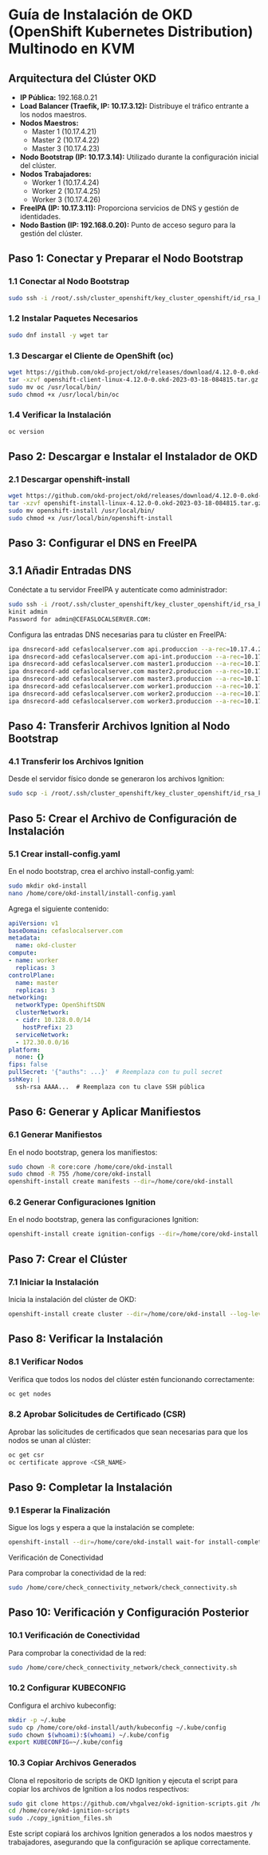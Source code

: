 # Guía de Instalación de OKD (OpenShift Kubernetes Distribution) Multinodo en KVM

## Arquitectura del Clúster OKD

- **IP Pública:** 192.168.0.21
- **Load Balancer (Traefik, IP: 10.17.3.12):** Distribuye el tráfico entrante a los nodos maestros.
- **Nodos Maestros:** 
  - Master 1 (10.17.4.21)
  - Master 2 (10.17.4.22)
  - Master 3 (10.17.4.23)
- **Nodo Bootstrap (IP: 10.17.3.14):** Utilizado durante la configuración inicial del clúster.
- **Nodos Trabajadores:** 
  - Worker 1 (10.17.4.24)
  - Worker 2 (10.17.4.25)
  - Worker 3 (10.17.4.26)
- **FreeIPA (IP: 10.17.3.11):** Proporciona servicios de DNS y gestión de identidades.
- **Nodo Bastion (IP: 192.168.0.20):** Punto de acceso seguro para la gestión del clúster.

## Paso 1: Conectar y Preparar el Nodo Bootstrap

### 1.1 Conectar al Nodo Bootstrap

```bash
sudo ssh -i /root/.ssh/cluster_openshift/key_cluster_openshift/id_rsa_key_cluster_openshift core@10.17.3.14 -p 22
```

### 1.2 Instalar Paquetes Necesarios

```bash
sudo dnf install -y wget tar
```

### 1.3 Descargar el Cliente de OpenShift (oc)

```bash
wget https://github.com/okd-project/okd/releases/download/4.12.0-0.okd-2023-03-18-084815/openshift-client-linux-4.12.0-0.okd-2023-03-18-084815.tar.gz
tar -xzvf openshift-client-linux-4.12.0-0.okd-2023-03-18-084815.tar.gz
sudo mv oc /usr/local/bin/
sudo chmod +x /usr/local/bin/oc
```

### 1.4 Verificar la Instalación

```bash
oc version
```

## Paso 2: Descargar e Instalar el Instalador de OKD

### 2.1 Descargar openshift-install

```bash
wget https://github.com/okd-project/okd/releases/download/4.12.0-0.okd-2023-03-18-084815/openshift-install-linux-4.12.0-0.okd-2023-03-18-084815.tar.gz
tar -xzvf openshift-install-linux-4.12.0-0.okd-2023-03-18-084815.tar.gz
sudo mv openshift-install /usr/local/bin/
sudo chmod +x /usr/local/bin/openshift-install
```
## Paso 3: Configurar el DNS en FreeIPA

## 3.1 Añadir Entradas DNS

Conéctate a tu servidor FreeIPA y autentícate como administrador:

```bash
sudo ssh -i /root/.ssh/cluster_openshift/key_cluster_openshift/id_rsa_key_cluster_openshift core@10.17.3.11 -p 22
kinit admin
Password for admin@CEFASLOCALSERVER.COM:
```

Configura las entradas DNS necesarias para tu clúster en FreeIPA:

```bash
ipa dnsrecord-add cefaslocalserver.com api.produccion --a-rec=10.17.4.21
ipa dnsrecord-add cefaslocalserver.com api-int.produccion --a-rec=10.17.4.21
ipa dnsrecord-add cefaslocalserver.com master1.produccion --a-rec=10.17.4.21
ipa dnsrecord-add cefaslocalserver.com master2.produccion --a-rec=10.17.4.22
ipa dnsrecord-add cefaslocalserver.com master3.produccion --a-rec=10.17.4.23
ipa dnsrecord-add cefaslocalserver.com worker1.produccion --a-rec=10.17.4.24
ipa dnsrecord-add cefaslocalserver.com worker2.produccion --a-rec=10.17.4.25
ipa dnsrecord-add cefaslocalserver.com worker3.produccion --a-rec=10.17.4.26
```

## Paso 4: Transferir Archivos Ignition al Nodo Bootstrap

### 4.1 Transferir los Archivos Ignition

Desde el servidor físico donde se generaron los archivos Ignition:

```bash
sudo scp -i /root/.ssh/cluster_openshift/key_cluster_openshift/id_rsa_key_cluster_openshift /home/victory/terraform-openshift-kvm-deployment_linux_Flatcar/nat_network_03/ignition-configs/*.ign core@10.17.3.14:/home/core/
```

## Paso 5: Crear el Archivo de Configuración de Instalación

### 5.1 Crear install-config.yaml

En el nodo bootstrap, crea el archivo install-config.yaml:

```bash
sudo mkdir okd-install
nano /home/core/okd-install/install-config.yaml
```

Agrega el siguiente contenido:

```yaml
apiVersion: v1
baseDomain: cefaslocalserver.com
metadata:
  name: okd-cluster
compute:
- name: worker
  replicas: 3
controlPlane:
  name: master
  replicas: 3
networking:
  networkType: OpenShiftSDN
  clusterNetwork:
  - cidr: 10.128.0.0/14
    hostPrefix: 23
  serviceNetwork:
  - 172.30.0.0/16
platform:
  none: {}
fips: false
pullSecret: '{"auths": ...}'  # Reemplaza con tu pull secret
sshKey: |
  ssh-rsa AAAA...  # Reemplaza con tu clave SSH pública
```

## Paso 6: Generar y Aplicar Manifiestos

### 6.1 Generar Manifiestos

En el nodo bootstrap, genera los manifiestos:

```bash
sudo chown -R core:core /home/core/okd-install
sudo chmod -R 755 /home/core/okd-install
openshift-install create manifests --dir=/home/core/okd-install
```

### 6.2 Generar Configuraciones Ignition

En el nodo bootstrap, genera las configuraciones Ignition:

```bash
openshift-install create ignition-configs --dir=/home/core/okd-install
```

## Paso 7: Crear el Clúster

### 7.1 Iniciar la Instalación

Inicia la instalación del clúster de OKD:

```bash
openshift-install create cluster --dir=/home/core/okd-install --log-level=debug
```

## Paso 8: Verificar la Instalación

### 8.1 Verificar Nodos

Verifica que todos los nodos del clúster estén funcionando correctamente:

```bash
oc get nodes
```

### 8.2 Aprobar Solicitudes de Certificado (CSR)

Aprobar las solicitudes de certificados que sean necesarias para que los nodos se unan al clúster:

```bash
oc get csr
oc certificate approve <CSR_NAME>
```

## Paso 9: Completar la Instalación

### 9.1 Esperar la Finalización

Sigue los logs y espera a que la instalación se complete:

```bash
openshift-install --dir=/home/core/okd-install wait-for install-complete --log-level=debug
```

Verificación de Conectividad

Para comprobar la conectividad de la red:

```bash
sudo /home/core/check_connectivity_network/check_connectivity.sh
```

## Paso 10: Verificación y Configuración Posterior

### 10.1 Verificación de Conectividad

Para comprobar la conectividad de la red:

```bash
sudo /home/core/check_connectivity_network/check_connectivity.sh
```
### 10.2 Configurar KUBECONFIG

Configura el archivo kubeconfig:

```bash
mkdir -p ~/.kube
sudo cp /home/core/okd-install/auth/kubeconfig ~/.kube/config
sudo chown $(whoami):$(whoami) ~/.kube/config
export KUBECONFIG=~/.kube/config
```

### 10.3 Copiar Archivos Generados

Clona el repositorio de scripts de OKD Ignition y ejecuta el script para copiar los archivos de Ignition a los nodos respectivos:

```bash
sudo git clone https://github.com/vhgalvez/okd-ignition-scripts.git /home/core/okd-ignition-scripts
cd /home/core/okd-ignition-scripts
sudo ./copy_ignition_files.sh
```

Este script copiará los archivos Ignition generados a los nodos maestros y trabajadores, asegurando que la configuración se aplique correctamente.